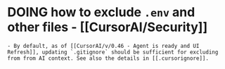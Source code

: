 # DOING how to exclude `.env` and other files - [[CursorAI/Security]]
	- By default, as of [[CursorAI/v/0.46 - Agent is ready and UI Refresh]], updating `.gitignore` should be sufficient for excluding from from AI context. See also the details in [[.cursorignore]].